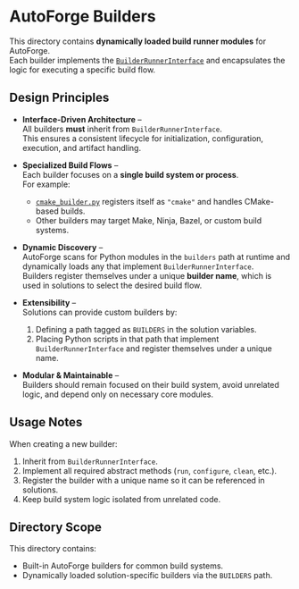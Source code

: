 # AutoForge Builders

This directory contains **dynamically loaded build runner modules** for AutoForge.  
Each builder implements the [`BuilderRunnerInterface`](../core/interfaces/builder_interfcae.py) and encapsulates
the logic for executing a specific build flow.

## Design Principles

- **Interface-Driven Architecture** –  
  All builders **must** inherit from `BuilderRunnerInterface`.  
  This ensures a consistent lifecycle for initialization, configuration, execution, and artifact handling.

- **Specialized Build Flows** –  
  Each builder focuses on a **single build system or process**.  
  For example:
    - [`cmake_builder.py`](./cmake_builder.py) registers itself as `"cmake"` and handles CMake-based builds.
    - Other builders may target Make, Ninja, Bazel, or custom build systems.

- **Dynamic Discovery** –  
  AutoForge scans for Python modules in the `builders` path at runtime and dynamically loads any that implement
  `BuilderRunnerInterface`.  
  Builders register themselves under a unique **builder name**, which is used in solutions to select the desired build
  flow.

- **Extensibility** –  
  Solutions can provide custom builders by:
    1. Defining a path tagged as `BUILDERS` in the solution variables.
    2. Placing Python scripts in that path that implement `BuilderRunnerInterface` and register themselves under a
       unique name.

- **Modular & Maintainable** –  
  Builders should remain focused on their build system, avoid unrelated logic, and depend only on necessary core
  modules.

## Usage Notes

When creating a new builder:

1. Inherit from `BuilderRunnerInterface`.
2. Implement all required abstract methods (`run`, `configure`, `clean`, etc.).
3. Register the builder with a unique name so it can be referenced in solutions.
4. Keep build system logic isolated from unrelated code.

## Directory Scope

This directory contains:

- Built-in AutoForge builders for common build systems.
- Dynamically loaded solution-specific builders via the `BUILDERS` path.
